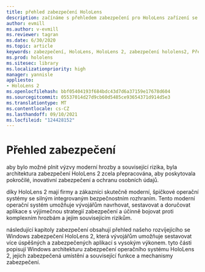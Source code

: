 ```yaml
---
title: přehled zabezpečení HoloLens
description: začínáme s přehledem zabezpečení pro HoloLens zařízení se smíšenými realitami.
author: evmill
ms.author: v-evmill
ms.reviewer: tagran
ms.date: 6/30/2020
ms.topic: article
keywords: zabezpečení, HoloLens, HoloLens 2, zabezpečení hololens2, Přehled zabezpečení
ms.prod: hololens
ms.sitesec: library
ms.localizationpriority: high
manager: yannisle
appliesto:
- HoloLens 2
ms.openlocfilehash: bbf05404193f684bdc43d7d6a37159e17678d604
ms.sourcegitcommit: 05537014d27d9cb60d5485ce93654371d914d5e3
ms.translationtype: MT
ms.contentlocale: cs-CZ
ms.lasthandoff: 09/10/2021
ms.locfileid: "124428152"
---
```

# <a name="security-overview"></a>Přehled zabezpečení

aby bylo možné plnit výzvy moderní hrozby a související rizika, byla architektura zabezpečení HoloLens 2 zcela přepracována, aby poskytovala pokročilé, inovativní zabezpečení a ochranu osobních údajů.

díky HoloLens 2 mají firmy a zákazníci skutečně moderní, špičkové operační systémy se silným integrovaným bezpečnostním rozhraním. Tento moderní operační systém umožňuje vývojářům navrhovat, sestavovat a doručovat aplikace s výjimečnou strategií zabezpečení a účinně bojovat proti komplexním hrozbám a jejím souvisejícím rizikům. 

následující kapitoly zabezpečení obsahují přehled našeho rozvíjejícího se Windows zabezpečení HoloLens 2, která vývojářům umožňuje sestavovat více úspěšných a zabezpečených aplikací s vysokým výkonem. tyto části popisují Windows architekturu zabezpečení operačního systému HoloLens 2, jejich zabezpečená umístění a související funkce a mechanismy zabezpečení.
